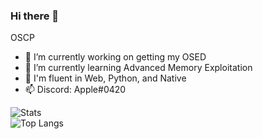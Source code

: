 ### Hi there 👋

OSCP

- 🔭 I’m currently working on getting my OSED
- 🌱 I’m currently learning Advanced Memory Exploitation
- 🌟 I'm fluent in Web, Python, and Native
- 📫 Discord: Apple#0420

![Stats](https://github-readme-stats.vercel.app/api?username=0moey&show_icons=true&theme=radical)  
![Top Langs](https://github-readme-stats.vercel.app/api/top-langs/?username=0moey&hide=css&layout=compact&theme=radical) 
